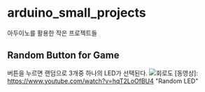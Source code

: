 # arduino_small_projects
아두이노를 활용한 작은 프로젝트들

## Random Button for Game
버튼을 누르면 랜덤으로 3개중 하나의 LED가 선택된다.
![회로도](/blob/master/random_LED/random_LED.png "Random LED Circuit")
[동영상]: https://www.youtube.com/watch?v=hqT2LoOfBU4 "Random LED"
